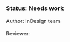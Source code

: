 <!-- Status -->
<TitleBlock slots="heading, text" theme="light" />

### Status: Needs work

Author: InDesign team<br></br>
Reviewer: <br></br>
<!-- End of status -->


<!--- What is InDesign Server -->

<!--- Describe why would someone want to use InDesign Server -->

<!--- Where to find it? -->

<!--- UXP in Design 
Explain the availibility of only scripts
Link to Scripts -> InDesign Server topic
-->
